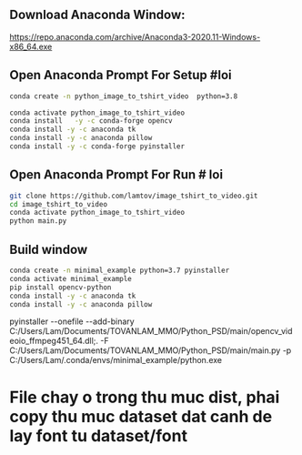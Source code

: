 ## Download Anaconda Window: 
https://repo.anaconda.com/archive/Anaconda3-2020.11-Windows-x86_64.exe
## Open Anaconda Prompt For Setup #loi
```sh
conda create -n python_image_to_tshirt_video  python=3.8

conda activate python_image_to_tshirt_video
conda install   -y -c conda-forge opencv
conda install -y -c anaconda tk
conda install -y -c anaconda pillow
conda install -y -c conda-forge pyinstaller
```
## Open Anaconda Prompt For Run # loi
```sh
git clone https://github.com/lamtov/image_tshirt_to_video.git
cd image_tshirt_to_video
conda activate python_image_to_tshirt_video
python main.py
```

## Build window 
```sh
conda create -n minimal_example python=3.7 pyinstaller
conda activate minimal_example
pip install opencv-python
conda install -y -c anaconda tk
conda install -y -c anaconda pillow
```
pyinstaller  --onefile  --add-binary C:/Users/Lam/Documents/TOVANLAM_MMO/Python_PSD/main/opencv_videoio_ffmpeg451_64.dll;.   -F C:/Users/Lam/Documents/TOVANLAM_MMO/Python_PSD/main/main.py  -p C:/Users/Lam/.conda/envs/minimal_example/python.exe 

# File chay o trong thu muc dist, phai copy thu muc dataset dat canh de lay font tu dataset/font

